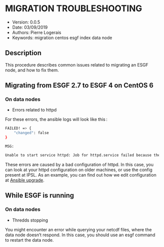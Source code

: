 
MIGRATION TROUBLESHOOTING
============================

* Version: 0.0.5
* Date: 03/09/2019
* Authors: Pierre Logerais
* Keywords: migration centos esgf index data node

## Description

This procedure describes common issues related to migrating an ESGF node, and how to fix them.

## Migrating from ESGF 2.7 to ESGF 4 on CentOS 6

### On data nodes

* Errors related to httpd

For these errors, the ansible logs will look like this :

```bash
FAILED! => {
    "changed": false
}

MSG:

Unable to start service httpd: Job for httpd.service failed because the control process exited with error code. See "systemctl status httpd.service" and "journalctl -xe" for details.
```

These errors are caused by a bad configuration of httpd. In this case, you can look at your httpd configuration on older machines, or use the config present at IPSL. As an example, you can find out how we edit configuration at [Ansible upgrade](ansible_upgrade.md).

## While ESGF is running

### On data nodes

* Thredds stopping

You might encounter an error while querying your netcdf files, where the data node doesn’t respond. In this case, you should use an esgf command to restart the data node.
